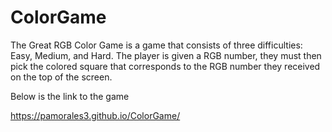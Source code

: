 # ColorGame

The Great RGB Color Game is a game that consists of three difficulties: Easy, Medium, and Hard. The player is given a RGB number, they must then pick the colored square that corresponds to the RGB number they received on the top of the screen.

Below is the link to the game

https://pamorales3.github.io/ColorGame/
